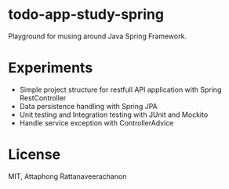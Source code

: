 # todo-app-study-spring
Playground for musing around Java Spring Framework. 

# Experiments
- Simple project structure for restfull API application with Spring RestController
- Data persistence handling with Spring JPA
- Unit testing and Integration testing with JUnit and Mockito
- Handle service exception with ControllerAdvice

# License
MIT, Attaphong Rattanaveerachanon